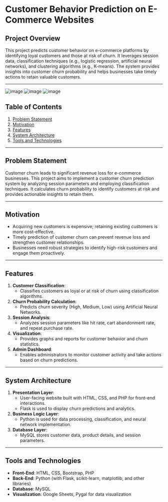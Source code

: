 # Customer Behavior Prediction on E-Commerce Websites

## Project Overview
This project predicts customer behavior on e-commerce platforms by identifying loyal customers and those at risk of churn. It leverages session data, classification techniques (e.g., logistic regression, artificial neural networks), and clustering algorithms (e.g., K-means). The system provides insights into customer churn probability and helps businesses take timely actions to retain valuable customers.

---

![image](https://github.com/user-attachments/assets/18d1759b-f4cd-4dcc-be6b-22ba9a2b2e85)
![image](https://github.com/user-attachments/assets/566053e2-59ba-4ceb-a634-940ea3d12737)
![image](https://github.com/user-attachments/assets/d4b8ee46-11cf-4a4a-bcc0-c664dfa25472)




## Table of Contents
1. [Problem Statement](#problem-statement)
2. [Motivation](#motivation)
3. [Features](#features)
4. [System Architecture](#system-architecture)
5. [Tools and Technologies](#tools-and-technologies)

---

## Problem Statement
Customer churn leads to significant revenue loss for e-commerce businesses. This project aims to implement a customer churn prediction system by analyzing session parameters and employing classification techniques. It calculates churn probability to identify customers at risk and provides actionable insights to retain them.

---

## Motivation
- Acquiring new customers is expensive; retaining existing customers is more cost-effective.
- Timely prediction of customer churn can prevent revenue loss and strengthen customer relationships.
- Businesses need robust strategies to identify high-risk customers and engage them proactively.

---

## Features
1. **Customer Classification**:
   - Classifies customers as loyal or at risk of churn using classification algorithms.
2. **Churn Probability Calculation**:
   - Predicts churn severity (High, Medium, Low) using Artificial Neural Networks.
3. **Session Analysis**:
   - Analyzes session parameters like hit rate, cart abandonment rate, and repeat purchase rate.
4. **Visualization**:
   - Provides graphs and reports for customer behavior and churn statistics.
5. **Admin Dashboard**:
   - Enables administrators to monitor customer activity and take actions based on churn predictions.

---

## System Architecture
1. **Presentation Layer**:
   - User-facing website built with HTML, CSS, and PHP for front-end interactions.
   - Flask is used to display churn predictions and analytics.
2. **Business Logic Layer**:
   - Python is used for data processing, classification, and neural network implementation.
3. **Database Layer**:
   - MySQL stores customer data, product details, and session parameters.

---

## Tools and Technologies
- **Front-End**: HTML, CSS, Bootstrap, PHP
- **Back-End**: Python (with Flask, scikit-learn, matplotlib, and other libraries)
- **Database**: MySQL
- **Visualization**: Google Sheets, Pygal for data visualization

